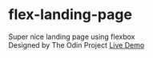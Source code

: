# flex-landing-page
Super nice landing page using flexbox  
Designed by The Odin Project
[Live Demo](https://imvot.github.io/flex-landing-page)
